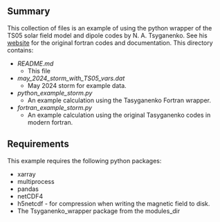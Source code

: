 ## Summary

This collection of files is an example of using the python wrapper of the TS05 solar field model and dipole codes by N. A. Tsyganenko. See his [website](https://geo.phys.spbu.ru/~tsyganenko/empirical-models/) for the original fortran codes and documentation.  This directory contains:

 - *README.md* 
    - This file
 - *may_2024_storm_with_TS05_vars.dat*
    - May 2024 storm for example data.
 - *python_example_storm.py*
    - An example calculation using the Tasyganenko Fortran wrapper.  
 - *fortran_example_storm.py*
    - An example calculation using the original Tasyganenko codes in modern fortran.
## Requirements

This example requires the following python packages:

 - xarray
 - multiprocess
 - pandas
 - netCDF4
 - h5netcdf - for compression when writing the magnetic field to disk.
 - The Tsyganenko_wrapper package from the modules_dir
